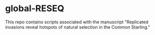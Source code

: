 # global-RESEQ

This repo contains scripts associated with the manuscript "Replicated invasions reveal hotspots of natural selection in the Common Starling."
